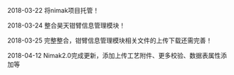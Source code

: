 2018-03-22
将nimak项目托管！

2018-03-24
整合昊天钳臂信息管理模块！

2018-03-25
完整整合，钳臂信息管理模块相关文件的上传下载还需完善！


2018-04-12
Nimak2.0完成更新，添加上传工艺附件、更多校验、数据表属性添加等

